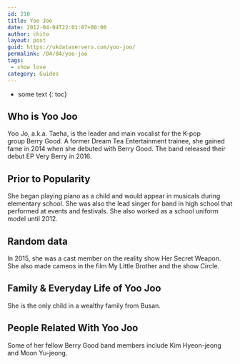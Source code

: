 ```yaml
---
id: 210
title: Yoo Joo
date: 2012-04-04T22:01:07+00:00
author: chito
layout: post
guid: https://ukdataservers.com/yoo-joo/
permalink: /04/04/yoo-joo
tags:
 - show love
category: Guides
---
```


* some text
{: toc}


## Who is  Yoo Joo
                  
                  
                  
Yoo Jo, a.k.a. Taeha, is the leader and main vocalist for the K-pop group Berry Good. A former Dream Tea Entertainment trainee, she gained fame in 2014 when she debuted with Berry Good. The band released their debut EP Very Berry in 2016. 
                  
                
                
                
## Prior to Popularity 
                  
                  
                  
She began playing piano as a child and would appear in musicals during elementary school. She was also the lead singer for band in high school that performed at events and festivals. She also worked as a school uniform model until 2012. 
                  
                
                
                
## Random data 
                  
                  
                  
In 2015, she was a cast member on the reality show Her Secret Weapon. She also made cameos in the film My Little Brother and the show Circle. 
                  
                
                
                
## Family & Everyday Life of Yoo Joo
                  
                  
                  
She is the only child in a wealthy family from Busan. 
                  
                
                
                
## People Related With  Yoo Joo
                  
                  
                  
Some of her fellow Berry Good band members include Kim Hyeon-jeong and Moon Yu-jeong. 
                  
                
              
            
          
          
          
    
    
  
